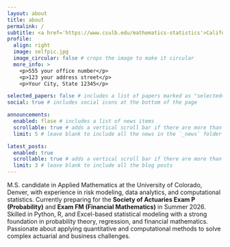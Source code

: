 ```yaml
---
layout: about
title: about
permalink: /
subtitle: <a href='https://www.csulb.edu/mathematics-statistics'>California State University, Long Beach</a>. 
profile:
  align: right
  image: selfpic.jpg
  image_circular: false # crops the image to make it circular
  more_info: >
    <p>555 your office number</p>
    <p>123 your address street</p>
    <p>Your City, State 12345</p>

selected_papers: false # includes a list of papers marked as "selected={true}"
social: true # includes social icons at the bottom of the page

announcements:
  enabled: flase # includes a list of news items
  scrollable: true # adds a vertical scroll bar if there are more than 3 news items
  limit: 5 # leave blank to include all the news in the `_news` folder

latest_posts:
  enabled: true
  scrollable: true # adds a vertical scroll bar if there are more than 3 new posts items
  limit: 3 # leave blank to include all the blog posts
---
```


M.S. candidate in Applied Mathematics at the University of Colorado, Denver, with experience in risk modeling, data analytics, and computational statistics. Currently preparing for the **Society of Actuaries Exam P (Probability)** and **Exam FM (Financial Mathematics)** in Summer 2026. Skilled in Python, R, and Excel-based statistical modeling with a strong foundation in probability theory, regression, and financial mathematics. Passionate about applying quantitative and computational methods to solve complex actuarial and business challenges.

